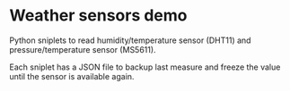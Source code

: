 # Weather sensors demo

Python sniplets to read humidity/temperature sensor (DHT11) and pressure/temperature sensor (MS5611).

Each sniplet has a JSON file to backup last measure and freeze the value until the sensor is available again.
